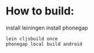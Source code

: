 How to build:
=========
install leiningen
install phonegap

    lein cljsbuild once
    phonegap local build android
